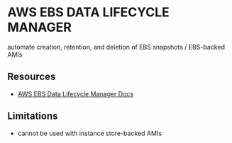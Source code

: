 # AWS EBS DATA LIFECYCLE MANAGER
automate creation, retention, and deletion of EBS snapshots / EBS-backed AMIs

## Resources

- [AWS EBS Data Lifecycle Manager Docs](https://docs.aws.amazon.com/AWSEC2/latest/UserGuide/snapshot-lifecycle.html)


## Limitations
- cannot be used with instance store-backed AMIs